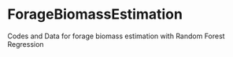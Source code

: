 # ForageBiomassEstimation
Codes and Data for forage biomass estimation with Random Forest Regression
